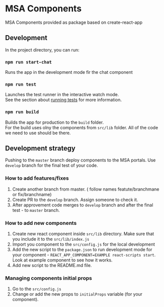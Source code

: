 # MSA Components

MSA Components provided as package based on create-react-app

## Development

In the project directory, you can run:

### `npm run start-chat`

Runs the app in the development mode fir the chat component

### `npm run test`

Launches the test runner in the interactive watch mode.\
See the section about [running tests](https://facebook.github.io/create-react-app/docs/running-tests) for more information.

### `npm run build`

Builds the app for production to the `build` folder.\
For the build uses olny the components from `src/lib` folder.
All of the code we need to use should be there.

## Development strategy

Pushing to the `master` branch deploy components to the MSA portals. 
Use `develop` branch for the final test of your code.

### How to add features/fixes
1. Create another branch from master. ( follow names featute/branchmane or fix/branchname)
2. Create PR to the `develop` branch. Assign someone to check it.
3. After approvement code merges to `develop` branch and after the final test - to `master` branch.

### How to add new components
1. Create new react component inside `src/lib` directory. Make sure that you include it to the `src/lib/index.js`
2. Import you component to the `src/config.js` for the local development
3. Add the new script to the `package.json` to run development mode for your component - `REACT_APP_COMPONENT=EXAMPLE react-scripts start`. Look at example component to see how it works.
4. Add new script to the README.md file.

### Managing components initial props
1. Go to the `src/config.js`
2. Change or add the new props to `initialProps` variable (for your component). 

